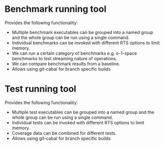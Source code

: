 # Benchmark running tool

Provides the following functionality:

* Multiple benchmark executables can be grouped into a named group and the
  whole group can be run using a single command.
* Individual benchmarks can be invoked with different RTS options to limit
  memory.
* We can run a certain category of benchmarks e.g. o-1-space benchmarks to test
  streaming nature of operations.
* We can compare benchmark results from a baseline.
* Allows using git-cabal for branch specific builds

# Test running tool

Provides the following functionality:

* Multiple test executables can be grouped into a named group and the
  whole group can be run using a single command.
* Individual tests can be invoked with different RTS options to limit
  memory.
* Coverage data can be combined for different tests.
* Allows using git-cabal for branch specific builds
